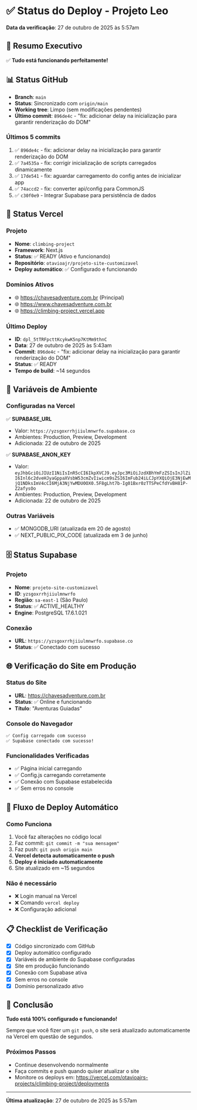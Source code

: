 # ✅ Status do Deploy - Projeto Leo

**Data da verificação**: 27 de outubro de 2025 às 5:57am

## 🎯 Resumo Executivo

✅ **Tudo está funcionando perfeitamente!**

## 📊 Status GitHub

- **Branch**: `main`
- **Status**: Sincronizado com `origin/main`
- **Working tree**: Limpo (sem modificações pendentes)
- **Último commit**: `896de4c` - "fix: adicionar delay na inicialização para garantir renderização do DOM"

### Últimos 5 commits
1. ✅ `896de4c` - fix: adicionar delay na inicialização para garantir renderização do DOM
2. ✅ `7a4535a` - fix: corrigir inicialização de scripts carregados dinamicamente
3. ✅ `17de541` - fix: aguardar carregamento do config antes de inicializar app
4. ✅ `74accd2` - fix: converter api/config para CommonJS
5. ✅ `c30f0e9` - Integrar Supabase para persistência de dados

## 🚀 Status Vercel

### Projeto
- **Nome**: `climbing-project`
- **Framework**: Next.js
- **Status**: ✅ READY (Ativo e funcionando)
- **Repositório**: `otavioajr/projeto-site-customizavel`
- **Deploy automático**: ✅ Configurado e funcionando

### Domínios Ativos
- 🌐 https://chavesadventure.com.br (Principal)
- 🌐 https://www.chavesadventure.com.br
- 🌐 https://climbing-project.vercel.app

### Último Deploy
- **ID**: `dpl_5tTRFpcttKcykwK5np7KtMm9thnC`
- **Data**: 27 de outubro de 2025 às 5:43am
- **Commit**: `896de4c` - "fix: adicionar delay na inicialização para garantir renderização do DOM"
- **Status**: ✅ READY
- **Tempo de build**: ~14 segundos

## 🔑 Variáveis de Ambiente

### Configuradas na Vercel
✅ **SUPABASE_URL**
- Valor: `https://yzsgoxrrhjiiulmnwrfo.supabase.co`
- Ambientes: Production, Preview, Development
- Adicionada: 22 de outubro de 2025

✅ **SUPABASE_ANON_KEY**
- Valor: `eyJhbGciOiJIUzI1NiIsInR5cCI6IkpXVCJ9.eyJpc3MiOiJzdXBhYmFzZSIsInJlZiI6Inl6c2dveHJyaGppaXVsbW53cmZvIiwicm9sZSI6ImFub24iLCJpYXQiOjE3NjEwMjQ1NDksImV4cCI6MjA3NjYwMDU0OX0.5F8gLht7b-Ig01Bxr0zTTSPeCfdYvBH81P-Z2afysOo`
- Ambientes: Production, Preview, Development
- Adicionada: 22 de outubro de 2025

### Outras Variáveis
- ✅ MONGODB_URI (atualizada em 20 de agosto)
- ✅ NEXT_PUBLIC_PIX_CODE (atualizada em 3 de junho)

## 🗄️ Status Supabase

### Projeto
- **Nome**: `projeto-site-customizavel`
- **ID**: `yzsgoxrrhjiiulmnwrfo`
- **Região**: `sa-east-1` (São Paulo)
- **Status**: ✅ ACTIVE_HEALTHY
- **Engine**: PostgreSQL 17.6.1.021

### Conexão
- **URL**: `https://yzsgoxrrhjiiulmnwrfo.supabase.co`
- **Status**: ✅ Conectado com sucesso

## 🌐 Verificação do Site em Produção

### Status do Site
- **URL**: https://chavesadventure.com.br
- **Status**: ✅ Online e funcionando
- **Título**: "Aventuras Guiadas"

### Console do Navegador
```
✅ Config carregado com sucesso
✅ Supabase conectado com sucesso!
```

### Funcionalidades Verificadas
- ✅ Página inicial carregando
- ✅ Config.js carregando corretamente
- ✅ Conexão com Supabase estabelecida
- ✅ Sem erros no console

## 🔄 Fluxo de Deploy Automático

### Como Funciona
1. Você faz alterações no código local
2. Faz commit: `git commit -m "sua mensagem"`
3. Faz push: `git push origin main`
4. **Vercel detecta automaticamente o push**
5. **Deploy é iniciado automaticamente**
6. Site atualizado em ~15 segundos

### Não é necessário
- ❌ Login manual na Vercel
- ❌ Comando `vercel deploy`
- ❌ Configuração adicional

## 📋 Checklist de Verificação

- [x] Código sincronizado com GitHub
- [x] Deploy automático configurado
- [x] Variáveis de ambiente do Supabase configuradas
- [x] Site em produção funcionando
- [x] Conexão com Supabase ativa
- [x] Sem erros no console
- [x] Domínio personalizado ativo

## 🎉 Conclusão

**Tudo está 100% configurado e funcionando!**

Sempre que você fizer um `git push`, o site será atualizado automaticamente na Vercel em questão de segundos.

### Próximos Passos
- Continue desenvolvendo normalmente
- Faça commits e push quando quiser atualizar o site
- Monitore os deploys em: https://vercel.com/otavioajrs-projects/climbing-project/deployments

---

**Última atualização**: 27 de outubro de 2025 às 5:57am
